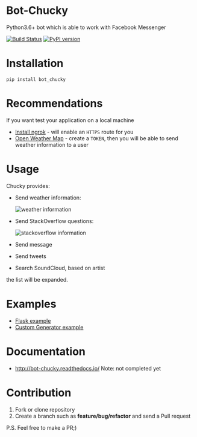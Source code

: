 # Bot-Chucky

Python3.6+ bot which is able to work with Facebook Messenger

[![Build Status](https://travis-ci.org/MichaelYusko/Bot-Chucky.svg?branch=master)](https://travis-ci.org/MichaelYusko/Bot-Chucky)
[![PyPI version](https://badge.fury.io/py/bot_chucky.svg)](https://badge.fury.io/py/bot_chucky)

Installation
=================================
```
pip install bot_chucky  
```

Recommendations
=================================
If you want test your application on  a local machine
 * [Install ngrok](https://ngrok.com/download) - will enable an `HTTPS` route for you
 * [Open Weather Map](https://openweathermap.org/api) - create a `TOKEN`, then you will be able to send weather information to a user


Usage
=================================
Chucky provides:


 * Send weather information:


    ![weather information](https://user-images.githubusercontent.com/13191999/27537700-a042c802-5a7d-11e7-8c24-e05052d23f89.jpg)

 * Send StackOverflow questions:


    ![stackoverflow information](https://user-images.githubusercontent.com/13191999/27538451-ab80a790-5a80-11e7-8406-7558d614708a.jpg)
 * Send message
 * Send tweets
 * Search SoundCloud, based on artist

the list will be expanded.

Examples
=================================
 * [Flask example](https://github.com/MichaelYusko/Bot-Chucky/blob/master/examples/flask_example.py)
 * [Custom Generator example](https://github.com/MichaelYusko/Bot-Chucky/blob/master/examples/custom_generator_example.py)


Documentation
=================================
 * http://bot-chucky.readthedocs.io/
 Note: not completed yet

Contribution
=================================
1. Fork or clone repository
2. Create a branch such as **feature/bug/refactor** and send a Pull request

P.S. Feel free to make a PR;)
